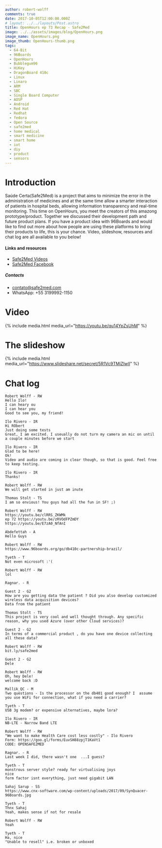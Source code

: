 ```yaml
---
author: robert-wolff
comments: true
date: 2017-10-05T12:00:00.000Z
# layout: ../../layouts/Post.astro
title: OpenHours ep 73 Recap - Safe2Med
image: ../../assets/images/blog/OpenHours.png
image_name: OpenHours.png
image_thumb: OpenHours-thumb.png
tags:
  - 64-Bit
  - 96Boards
  - OpenHours
  - Bubblegum96
  - HiKey
  - DragonBoard 410c
  - Linux
  - Linaro
  - ARM
  - SBC
  - Single Board Computer
  - AOSP
  - Android
  - Red Hat
  - Redhat
  - fedora
  - Open Source
  - safe2med
  - home medical
  - smart medicine
  - smart home
  - iot
  - diy
  - product
  - sensors
---
```


# Introduction

Saúde Certa(Safe2Med) is a project that aims to minimize the error in the administration of medicines and at the same time allow a smarter interaction of patients in hospital beds, allowing information transparency and real-time monitoring. This time on OpenHours, you meet the creators of this amazong prototype/product. Together we discussed their development path and future product plans. If you have a product idea with 96Boards and would like to find out more about how people are using these platforms to bring their products to life, this is your chance. Video, slideshow, resources and chat log are all available to you below!

#### Links and resources

- [Safe2Med Videos](https://www.youtube.com/playlist?list=PLm4cgOYi_UDBT1kPzhT36tysx5enEVpFG)
- [Safe2Med Facebook](https://www.facebook.com/safe2med)

##### Contacts

- contato@safe2med.com
- WhatsApp: +55 3199992-1150

# Video

{% include media.html media_url="https://youtu.be/qu14YpZsUhM" %}

# The slideshow

{% include media.html media_url="https://www.slideshare.net/secret/5R1Vc9TMiZIwlI" %}

# Chat log

```
Robert Wolff - RW
Hello Ilo!
I can heary ou
I can hear you
Good to see you, my friend!

Ilo Rivero - IR
Hi RObert
Just doing some tests
Great, I am excited. I useually do not turn my camera an mic on until a couple minutes before we start

Ilo Rivero - IR
Glad to be here!
Ok!
Video and audio are coming in clear though, so that is good. Feel free to keep testing.

Ilo Rivero - IR
Thanks!

Robert Wolff - RW
We will get started in just am inute

Thomas Stolt - TS
I am so envious! You guys had all the fun in SF! ;)

Robert Wolff - RW
https://youtu.be/clRRS_ZKWMk
ep 72 https://youtu.be/zRVOdFPZmDY
https://youtu.be/E7zA0_NfAnI

Abdefettah - A
Hello Guys

Robert Wolff - RW
https://www.96boards.org/go/db410c-partnership-brazil/

Tyeth - T
Not even microsoft :'(

Robert Wolff - RW
lol

Ragnar. - R

Guest 2 - G2
How are you getting data the patient ? Did you also develop customized wireless data acquisition devices?
Data from the patient

Thomas Stolt - TS
This project is very cool and well thought through. Any specific reason, why you used Azure (over other Cloud services)?

Guest 2 - G2
In terms of a commercial product , do you have one device collecting all these data?

Robert Wolff - RW
bit.ly/safe2med

Guest 2 - G2
Dele

Robert Wolff - RW
Oh, hey Dele!
welcome back :D

Mallik_QC - M
Two questions - Is the processor on the db401 good enough? I  assume you use WiFi for connection, what if you need a carrier?

Tyeth - T
USB 3g modem? or expensive alternatives, maybe lora?

Ilo Rivero - IR
NB-LTE - Narrow Band LTE

Robert Wolff - RW
"We want to make Health Care cost less costly" - Ilo Rivero
Form: https://goo.gl/forms/EuvSH88zpjT1KaVt1
CODE: OPENSAFE2MED

Ragnar. - R
Last week I did, there wasn't one  ...I guess?

Tyeth - T
monstrous server style? ready for virtualising joys
nice
form factor isnt everything, just need gigabit LAN

Sahaj Sarup - SS
https://www.cnx-software.com/wp-content/uploads/2017/09/SynQuacer-96Boards.jpg

Tyeth - T
Thnx Sahaj
Yeah, makes sense if not for resale

Robert Wolff - RW
Yeah

Tyeth - T
Ha, nice
"Unable to resell" i.e. broken or unboxed
```
